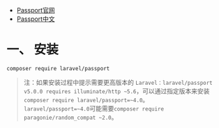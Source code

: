 * [Passport官网](https://laravel.com/docs/5.5/passport)
* [Passport中文](https://laravelacademy.org/post/8298.html)



# 一、 安装
```
composer require laravel/passport
```
>注：如果安装过程中提示需要更高版本的 `Laravel：laravel/passport v5.0.0 requires illuminate/http ~5.6`，可以通过指定版本来安装 `composer require laravel/passport=~4.0`。  
`laravel/passport=~4.0`可能需要`composer require paragonie/random_compat ~2.0`。  

